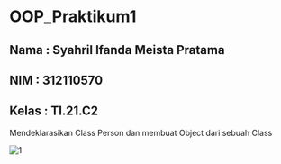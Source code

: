 # OOP_Praktikum1
## Nama :   Syahril Ifanda Meista Pratama
## NIM  :   312110570
## Kelas    :   TI.21.C2

Mendeklarasikan Class Person dan membuat Object dari sebuah Class

![1](https://user-images.githubusercontent.com/116256448/197148995-df268e93-d5a0-48e0-93ce-97bf630bb7c7.png)

















